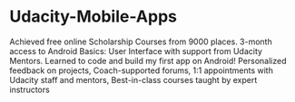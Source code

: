 # Udacity-Mobile-Apps
Achieved free online Scholarship Courses from 9000 places. 3-month access to Android Basics: User Interface with support from Udacity Mentors. Learned to code and build my first app on Android! Personalized feedback on projects, Coach-supported forums, 1:1 appointments with Udacity staff and mentors, Best-in-class courses taught by expert instructors
